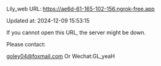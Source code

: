 Lily_web URL: https://ae6d-61-165-102-156.ngrok-free.app

Updated at: 2024-12-09 15:53:15

If you cannot open this URL, the server might be down.

Please contact: 

goley04@foxmail.com Or Wechat:GL_yeaH